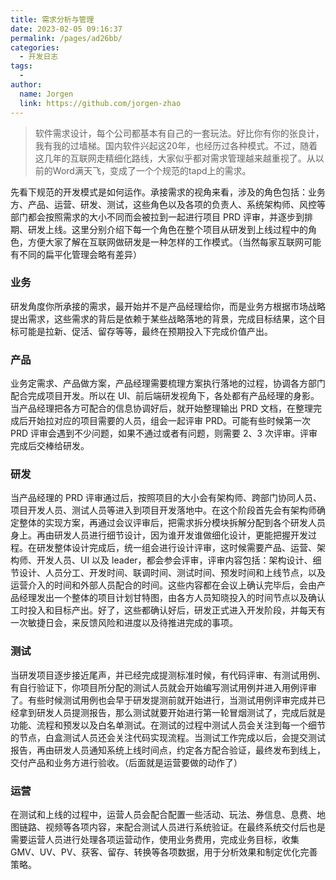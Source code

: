 ```yaml
---
title: 需求分析与管理
date: 2023-02-05 09:16:37
permalink: /pages/ad26bb/
categories:
  - 开发日志
tags:
  - 
author: 
  name: Jorgen
  link: https://github.com/jorgen-zhao
---
```


<!-- TODO  -->
  <!-- <iframe :src="$withBase('/markmap/story.html')" width="100%" height="800" frameborder="0" scrolling="No" leftmargin="0" topmargin="0"></iframe> -->

> 软件需求设计，每个公司都基本有自己的一套玩法。好比你有你的张良计，我有我的过墙梯。国内软件兴起这20年，也经历过各种模式。不过，随着这几年的互联网走精细化路线，大家似乎都对需求管理越来越重视了。从以前的Word满天飞，变成了一个个规范的tapd上的需求。

先看下规范的开发模式是如何运作。承接需求的视角来看，涉及的角色包括：业务方、产品、运营、研发、测试，这些角色以及各项的负责人、系统架构师、风控等部门都会按照需求的大小不同而会被拉到一起进行项目 PRD 评审，并逐步到排期、研发上线。这里分别介绍下每一个角色在整个项目从研发到上线过程中的角色，方便大家了解在互联网做研发是一种怎样的工作模式。（当然每家互联网可能有不同的扁平化管理会略有差异）

### 业务
研发角度你所承接的需求，最开始并不是产品经理给你，而是业务方根据市场战略提出需求，这些需求的背后是依赖于某些战略落地的背景，完成目标结果，这个目标可能是拉新、促活、留存等等，最终在预期投入下完成价值产出。

### 产品
业务定需求、产品做方案，产品经理需要梳理方案执行落地的过程，协调各方部门配合完成项目开发。所以在 UI、前后端研发视角下，各处都有产品经理的身影。当产品经理把各方可配合的信息协调好后，就开始整理输出 PRD 文档，在整理完成后开始拉对应的项目需要的人员，组会一起评审 PRD。可能有些时候第一次 PRD 评审会遇到不少问题，如果不通过或者有问题，则需要 2、3 次评审。评审完成后交棒给研发。

### 研发
当产品经理的 PRD 评审通过后，按照项目的大小会有架构师、跨部门协同人员、项目开发人员、测试人员等进入到项目开发落地中。在这个阶段首先会有架构师确定整体的实现方案，再通过会议评审后，把需求拆分模块拆解分配到各个研发人员身上。再由研发人员进行细节设计，因为谁开发谁做细化设计，更能把握开发过程。在研发整体设计完成后，统一组会进行设计评审，这时候需要产品、运营、架构师、开发人员、UI 以及 leader，都会参会评审，评审内容包括：架构设计、细节设计、人员分工、开发时间、联调时间、测试时间、预发时间和上线节点，以及运营介入的时间和外部人员配合的时间。这些内容都在会议上确认完毕后，会由产品经理发出一个整体的项目计划甘特图，由各方人员知晓投入的时间节点以及确认工时投入和目标产出。好了，这些都确认好后，研发正式进入开发阶段，并每天有一次敏捷日会，来反馈风险和进度以及待推进完成的事项。

### 测试
当研发项目逐步接近尾声，并已经完成提测标准时候，有代码评审、有测试用例、有自行验证下，你项目所分配的测试人员就会开始编写测试用例并进入用例评审了。有些时候测试用例也会早于研发提测前就开始进行，当测试用例评审完成并已经拿到研发人员提测报告，那么测试就要开始进行第一轮冒烟测试了，完成后就是功能、流程和预发以及白名单测试。在测试的过程中测试人员会关注到每一个细节的节点，白盒测试人员还会关注代码实现流程。当测试工作完成以后，会提交测试报告，再由研发人员通知系统上线时间点，约定各方配合验证，最终发布到线上，交付产品和业务方进行验收。（后面就是运营要做的动作了）

### 运营
在测试和上线的过程中，运营人员会配合配置一些活动、玩法、券信息、息费、地图链路、视频等各项内容，来配合测试人员进行系统验证。在最终系统交付后也是需要运营人员进行处理各项运营动作，使用业务费用，完成业务目标，收集 GMV、UV、PV、获客、留存、转换等各项数据，用于分析效果和制定优化完善策略。
<!--TODO 从实际场景分析 -->